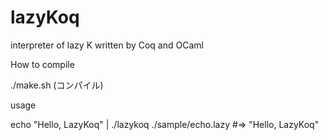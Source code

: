 lazyKoq
=======

interpreter of lazy K written by Coq and OCaml

How to compile

./make.sh (コンパイル)

usage

echo "Hello, LazyKoq" | ./lazykoq ./sample/echo.lazy
 #=> "Hello, LazyKoq"

